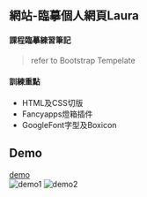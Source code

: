 ## 網站-臨摹個人網頁Laura

#### 課程臨摹練習筆記
> refer to Bootstrap Tempelate

#### 訓練重點
  - HTML及CSS切版
  - Fancyapps燈箱插件
  - GoogleFont字型及Boxicon

## Demo
[demo](https://1-02-personal-laura.pages.dev/) <br/>
![demo1](demo1.gif)
![demo2](demo2.gif)